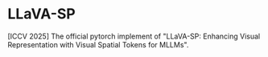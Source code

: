 # LLaVA-SP
[ICCV 2025] The official pytorch implement of "LLaVA-SP: Enhancing Visual Representation with Visual Spatial Tokens for MLLMs".

